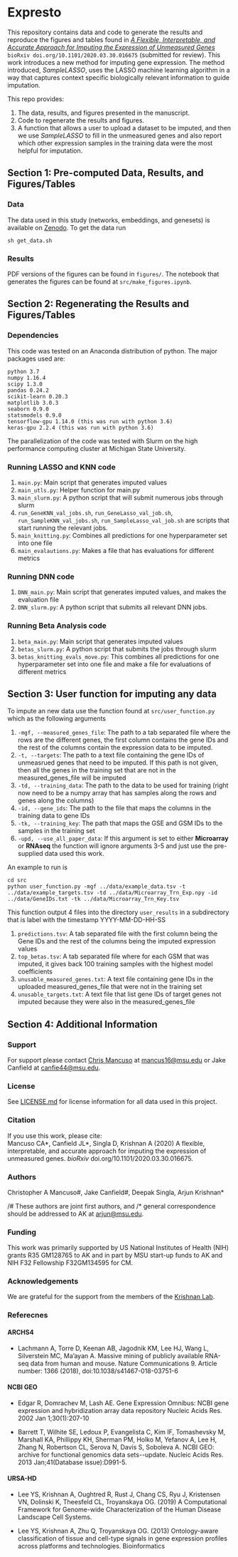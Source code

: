 # Expresto
This repository contains data and code to generate the results and reproduce the figures and tables found in [_A Flexible, Interpretable, and Accurate Approach for Imputing the Expression of Unmeasured Genes_](https://doi.org/10.1101/2020.03.30.016675) `bioRxiv doi.org/10.1101/2020.03.30.016675` (submitted for review). This work introduces a new method for imputing gene expression. The method introduced, _SampleLASSO_, uses the LASSO machine learning algorithm in a way that captures context specific biologically relevant information to guide imputation. 

This repo provides: 
1. The data, results, and figures presented in the manuscript.
2. Code to regenerate the results and figures.
3. A function that allows a user to upload a dataset to be imputed, and then we use _SampleLASSO_ to fill in the unmeasured genes and also report which other expression samples in the training data were the most helpful for imputation. 

## Section 1: Pre-computed Data, Results, and Figures/Tables
### Data
The data used in this study (networks, embeddings, and genesets) is available on [Zenodo](https://zenodo.org/record/3711089#.Xm7ZLJNKgWo). To get the data run
```
sh get_data.sh
```

### Results
PDF versions of the figures can be found in `figures/`. The notebook that generates the figures can be found at `src/make_figures.ipynb`.

## Section 2: Regenerating the Results and Figures/Tables
### Dependencies
This code was tested on an Anaconda distribution of python. The major packages used are:
```
python 3.7 
numpy 1.16.4
scipy 1.3.0
pandas 0.24.2
scikit-learn 0.20.3
matplotlib 3.0.3
seaborn 0.9.0
statsmodels 0.9.0
tensorflow-gpu 1.14.0 (this was run with python 3.6)
keras-gpu 2.2.4 (this was run with python 3.6)
```
The parallelization of the code was tested with Slurm on the high performance computing cluster at Michigan State University.

### Running LASSO and KNN code
1. `main.py`: Main script that generates imputed values
2. `main_utls.py`: Helper function for main.py
3. `main_slurm.py`: A python script that will submit numerous jobs through slurm
4. `run_GeneKNN_val_jobs.sh`, `run_GeneLasso_val_job.sh`, `run_SampleKNN_val_jobs.sh`, `run_SampleLasso_val_job.sh` are scripts that start running the relevant jobs.
5. `main_knitting.py`: Combines all predictions for one hyperparameter set into one file
6. `main_evalautions.py`: Makes a file that has evaluations for different metrics

### Running DNN code
1. `DNN_main.py`: Main script that generates imputed values, and makes the evaluation file
2. `DNN_slurm.py`: A python script that submits all relevant DNN jobs.

### Running Beta Analysis code
1. `beta_main.py`: Main script that generates imputed values
2. `betas_slurm.py`: A python script that submits the jobs through slurm
3. `betas_knitting_evals_move.py`: This combines all predictions for one hyperparameter set into one file and make a file for evaluations of different metrics 


## Section 3: User function for imputing any data
To impute an new data use the function found at `src/user_function.py` which as the following arguments
1. `-mgf, --measured_genes_file`: The path to a tab separated file where the rows are the different genes, the first column contains the gene IDs and the rest of the columns contain the expression data to be imputed.
2. `-t, --targets`: The path to a text file containing the gene IDs of unmeasrued genes that need to be imputed. If this path is not given, then all the genes in the training set that are not in the measured_genes_file will be imputed
3. `-td, --training_data`: The path to the data to be used for training (right now need to be a numpy array that has samples along the rows and genes along the columns)
4. `-id, --gene_ids`: The path to the file that maps the columns in the training data to gene IDs
5. `-tk, --training_key`: The path that maps the GSE and GSM IDs to the samples in the training set
6. `-upd, --use_all_paper_data`: If this argument is set to either **Microarray** or **RNAseq** the function will ignore arguments 3-5 and just use the pre-supplied data used this work.

An example to run is 
```
cd src
python user_function.py -mgf ../data/example_data.tsv -t ../data/example_targets.tsv -td ../data/Microarray_Trn_Exp.npy -id ../data/GeneIDs.txt -tk ../data/Microarray_Trn_Key.tsv
```
This function output 4 files into the directory `user_results` in a subdirectory that is label with the timestamp YYYY-MM-DD-HH-SS
1. `predictions.tsv`: A tab separated file with the first column being the Gene IDs and the rest of the columns being the imputed expression values
2. `top_betas.tsv`: A tab separated file where for each GSM that was imputed, it gives back 100 training samples with the highest model coefficients  
3. `unusable_measured_genes.txt`: A text file containing gene IDs in the uploaded measured_genes_file that were not in the training set
4. `unusable_targets.txt`: A text file that list gene IDs of target genes not imputed because they were also in the measured_genes_file


## Section 4: Additional Information
### Support
For support please contact [Chris Mancuso](https://twitter.com/ChrisAMancuso) at mancus16@msu.edu or Jake Canfield at canfie44@msu.edu.

### License
See [LICENSE.md](https://github.com/krishnanlab/Expresto/blob/master/LICENSE.md) for license information for all data used in this project.

### Citation
If you use this work, please cite:  
Mancuso CA*, Canfield JL*, Singla D, Krishnan A (2020) A flexible, interpretable, and accurate approach for imputing the expression of unmeasured genes. _bioRxiv_ doi.org/10.1101/2020.03.30.016675.

### Authors
Christopher A Mancuso#, Jake Canfield#, Deepak Singla, Arjun Krishnan*

/# These authors are joint first authors, and /* general correspondence should be addressed to AK at arjun@msu.edu.

### Funding
This work was primarily supported by US National Institutes of Health (NIH) grants R35 GM128765 to AK and in part by MSU start-up funds to AK and NIH F32 Fellowship F32GM134595 for CM.

### Acknowledgements
We are grateful for the support from the members of the [Krishnan Lab](https://www.thekrishnanlab.org).

### Referecnes

#### ARCHS4
* Lachmann A, Torre D, Keenan AB, Jagodnik KM, Lee HJ, Wang L, Silverstein MC, Ma’ayan A. Massive mining of publicly available RNA-seq data from human and mouse. Nature Communications 9. Article number: 1366 (2018), doi:10.1038/s41467-018-03751-6 

#### NCBI GEO
* Edgar R, Domrachev M, Lash AE. Gene Expression Omnibus: NCBI gene expression and hybridization array data repository Nucleic Acids Res. 2002 Jan 1;30(1):207-10

* Barrett T, Wilhite SE, Ledoux P, Evangelista C, Kim IF, Tomashevsky M, Marshall KA, Phillippy KH, Sherman PM, Holko M, Yefanov A, Lee H, Zhang N, Robertson CL, Serova N, Davis S, Soboleva A. NCBI GEO: archive for functional genomics data sets--update. Nucleic Acids Res. 2013 Jan;41(Database issue):D991-5.

#### URSA-HD
* Lee YS, Krishnan A, Oughtred R, Rust J, Chang CS, Ryu J, Kristensen VN, Dolinski K, Theesfeld CL, Troyanskaya OG. (2019) A Computational Framework for Genome-wide Characterization of the Human Disease Landscape Cell Systems.

* Lee YS, Krishnan A, Zhu Q, Troyanskaya OG. (2013) Ontology-aware classification of tissue and cell-type signals in gene expression profiles across platforms and technologies. Bioinformatics
